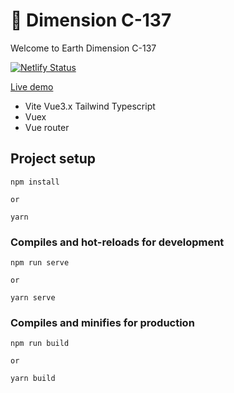 # 👋  Dimension C-137

Welcome to Earth Dimension C-137

[![Netlify Status](https://api.netlify.com/api/v1/badges/59dd54ff-f43b-4a2c-bcfc-d9a31a3d2bf3/deploy-status)](https://app.netlify.com/sites/dimension-c137/deploys)

[Live demo](https://dimension-c137.netlify.app)

- Vite Vue3.x Tailwind Typescript
- Vuex
- Vue router

## Project setup

```
npm install

or

yarn
```

### Compiles and hot-reloads for development

```
npm run serve

or

yarn serve
```

### Compiles and minifies for production

```
npm run build

or

yarn build
```

